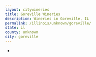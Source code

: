 ```yaml
---
layout: citywineries
title: Goreville Wineries
description: Wineries in Goreville, IL
permalink: /illinois/unknown/goreville/
state: il
county: unknown
city: goreville
---
```

-
